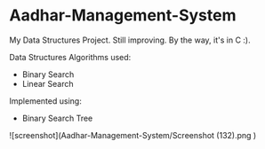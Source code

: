 # Aadhar-Management-System

My Data Structures Project. Still improving. By the way, it's in C :).

Data Structures Algorithms used:
* Binary Search
* Linear Search

Implemented using:

* Binary Search Tree
			
![screenshot](Aadhar-Management-System/Screenshot (132).png )	
